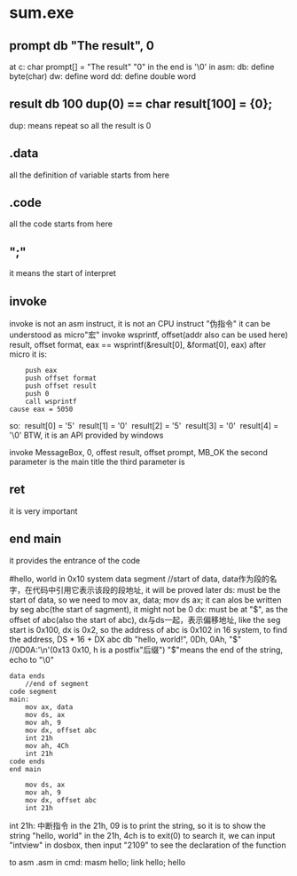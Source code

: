 # sum.exe
## prompt db "The result", 0
at c: char prompt[] = "The result"
"0" in the end is '\0'
in asm: db: define byte(char)
dw: define word
dd: define double word

## result db 100 dup(0)  == char result[100] = {0};
dup: means repeat
so all the result is 0

## .data
all the definition of variable starts from here

## .code
all the code starts from here

## ";" 
it means the start of interpret

## invoke
invoke is not an asm instruct, it is not an CPU instruct "伪指令"
it can be understood as micro"宏"
invoke wsprintf, offset(addr also can be used here) result, offset format, eax == wsprintf(&result[0], &format[0], eax)
after micro
it is:
```
	push eax
	push offset format
	push offset result
	push 0
	call wsprintf
cause eax = 5050
```
so:
​	result[0] = '5'
​	result[1] = '0'
​	result[2] = '5'
​	result[3] = '0'
​	result[4] = '\0'
BTW, it is an API provided by windows

invoke MessageBox, 0, offest result, offset prompt, MB_OK
the second parameter is the main title
the third parameter is 

## ret
it is very important

## end main
it provides the entrance of the code

#hello, world in 0x10 system
data segment
    //start of data, data作为段的名字，在代码中引用它表示该段的段地址, it will be proved later
    ds: must be the start of data, so we need to mov ax, data; mov ds ax; it can alos be written by seg abc(the start of sagment), it might not be 0
    dx: must be at "$", as the offset of abc(also the start of abc), dx与ds一起，表示偏移地址, like the seg start is 0x100, dx is 0x2, so the address of abc is 0x102
    in 16 system, to find the address, DS * 16 + DX
abc db "hello, world!", 0Dh, 0Ah, "$"  
    //0D0A:'\n'(0x13 0x10, h is a postfix"后缀") "$"means the end of the string, echo to "\0"
```assembly
data ends
    //end of segment
code segment
main:
	mov ax, data
	mov ds, ax
	mov ah, 9
	mov dx, offset abc
	int 21h
	mov ah, 4Ch
	int 21h
code ends
end main

	mov ds, ax
	mov ah, 9
	mov dx, offset abc
	int 21h
```
int 21h: 中断指令
in the 21h, 09 is to print the string, so it is to show the string "hello, world"
in the 21h, 4ch is to exit(0)
to search it, we can input "intview" in dosbox, then input "2109" to see the declaration of the function

to asm .asm in cmd:
	masm hello;
	link hello;
	hello









